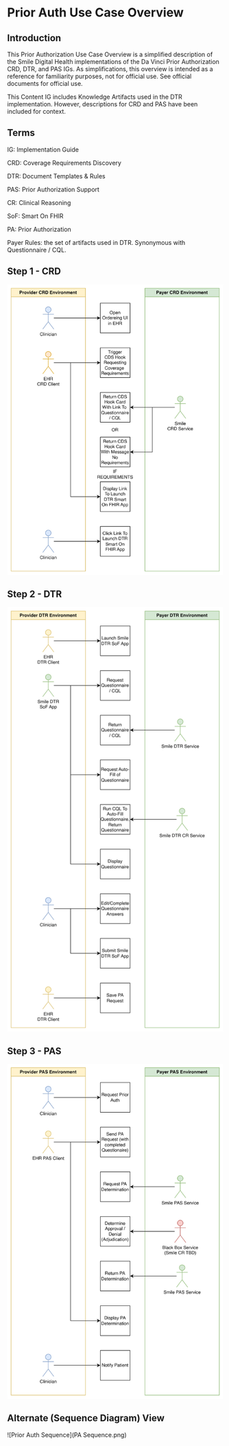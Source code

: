 # Prior Auth Use Case Overview

## Introduction

This Prior Authorization Use Case Overview is a simplified description of the Smile Digital Health implementations of the Da Vinci Prior Authorization CRD, DTR, and PAS IGs.  As simplifications, this overview is intended as a reference for familiarity purposes, not for official use.  See official documents for official use.

This Content IG includes Knowledge Artifacts used in the DTR implementation.  However, descriptions for CRD and PAS have been included for context.

## Terms

IG: Implementation Guide

CRD: Coverage Requirements Discovery

DTR: Document Templates & Rules

PAS: Prior Authorization Support

CR: Clinical Reasoning

SoF: Smart On FHIR

PA: Prior Authorization

Payer Rules: the set of artifacts used in DTR.  Synonymous with Questionnaire / CQL.

## Step 1 - CRD

![CRD Actor Use Case](<CRD Actor Use Case.png>)

## Step 2 - DTR

![DTR  Actor Use Case](<DTR Actor Use Case.png>)

## Step 3 - PAS

![PAS  Actor Use Case](<PAS Actor Use Case.png>)

## Alternate (Sequence Diagram) View

![Prior Auth Sequence](PA Sequence.png)
